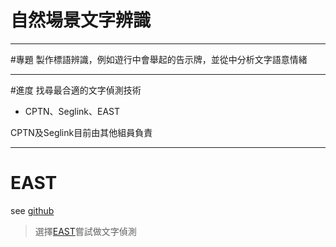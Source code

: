 # 自然場景文字辨識

----
#專題
製作標語辨識，例如遊行中會舉起的告示牌，並從中分析文字語意情緒

----
#進度
找尋最合適的文字偵測技術

* CPTN、Seglink、EAST

CPTN及Seglink目前由其他組員負責

----
# EAST
see [github](https://github.com/argman/EAST)

> 選擇[EAST](http://openaccess.thecvf.com/content_cvpr_2017/papers/Zhou_EAST_An_Efficient_CVPR_2017_paper.pdf)嘗試做文字偵測

